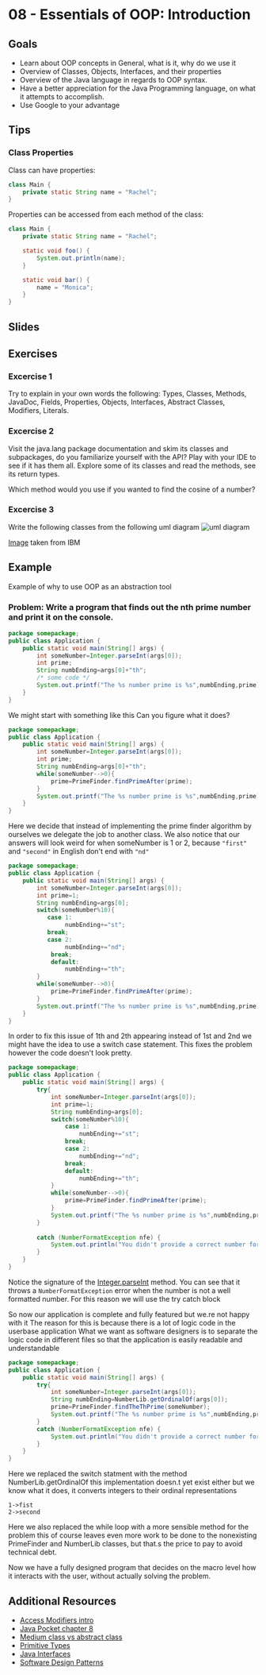 # 08 - Essentials of OOP: Introduction

<Teacher name="Juan"></Teacher>

## Goals

- Learn about OOP concepts in General, what is it, why do we use it
- Overview of Classes, Objects, Interfaces, and their properties
- Overview of the Java language in regards to OOP syntax.
- Have a better appreciation for the Java Programming language, on what it attempts to accomplish.
- Use Google to your advantage

## Tips

### Class Properties

Class can have properties:

```java
class Main {
    private static String name = "Rachel";
}
```

Properties can be accessed from each method of the class:

```java
class Main {
    private static String name = "Rachel";

    static void foo() {
        System.out.println(name);
    }

    static void bar() {
        name = "Monica";
    }
}
```


## Slides

<GoogleSlides src="https://docs.google.com/presentation/d/1U1_ie1WHDHufCTCN_r09Ke0fCG5JaFlywYD8yq4trXI/edit?usp=sharing"></GoogleSlides>

## Exercises

### Excercise 1
Try to explain in your own words the following: Types, Classes, Methods, JavaDoc, Fields, Properties, Objects, Interfaces, Abstract Classes, Modifiers, Literals.

### Excercise 2
Visit the java.lang package documentation and skim its classes and subpackages, do you familiarize yourself with the API? Play with your IDE to see if it has them all. 
Explore some of its classes and read the methods, see its return types.

Which method would you use if you wanted to find the cosine of a number?

### Excercise 3

Write the following classes from the following uml diagram
![uml diagram](https://www.ibm.com/developerworks/rational/library/content/RationalEdge/sep04/bell/bell_fig8.jpg)

[Image](https://www.ibm.com/developerworks/rational/library/content/RationalEdge/sep04/bell/index.html) taken from IBM

## Example 
Example of why to use OOP as an abstraction tool
### Problem: Write a program that finds out the nth prime number and print it on the console.
```java
package somepackage;
public class Application {
    public static void main(String[] args) {
        int someNumber=Integer.parseInt(args[0]);
        int prime;
        String numbEnding=args[0]+"th";
        /* some code */
        System.out.printf("The %s number prime is %s",numbEnding,prime);
    }
}
```
We might start with something like this
Can you figure what it does?
```java
package somepackage;
public class Application {
    public static void main(String[] args) {
        int someNumber=Integer.parseInt(args[0]);
        int prime;
        String numbEnding=args[0]+"th";
        while(someNumber-->0){
            prime=PrimeFinder.findPrimeAfter(prime);
        }
        System.out.printf("The %s number prime is %s",numbEnding,prime);
    }
}
```
Here we decide that instead of implementing the prime finder algorithm by ourselves we delegate the job to another class.
We also notice that our answers will look weird for when someNumber is 1 or 2, because `"first"` and `"second"` in English don't end with `"nd"` 

```java
package somepackage;
public class Application {
    public static void main(String[] args) {
        int someNumber=Integer.parseInt(args[0]);
        int prime=1;
        String numbEnding=args[0];
        switch(someNumber%10){
           case 1:
                numbEnding+="st";
           break;
           case 2:
                numbEnding+="nd";
            break;
            default:
                numbEnding+="th";
        }
        while(someNumber-->0){
            prime=PrimeFinder.findPrimeAfter(prime);
        }
        System.out.printf("The %s number prime is %s",numbEnding,prime);
    }
}
```
In order to fix this issue of 1th and 2th appearing instead of 1st and 2nd we might have the idea to use a switch case statement.
This fixes the problem however the code doesn't look pretty.
```java
package somepackage;
public class Application {
    public static void main(String[] args) {
        try{
            int someNumber=Integer.parseInt(args[0]);
            int prime=1;
            String numbEnding=args[0];
            switch(someNumber%10){
                case 1:
                    numbEnding+="st";
                break;
                case 2:
                    numbEnding+="nd";
                break;
                default:
                    numbEnding+="th";
            }
            while(someNumber-->0){
                prime=PrimeFinder.findPrimeAfter(prime);
            }
            System.out.printf("The %s number prime is %s",numbEnding,prime);
        }
            
        catch (NumberFormatException nfe) {
            System.out.println("You didn't provide a correct number format!");
        }
    }
}

```
Notice the signature of the [Integer.parseInt](https://docs.oracle.com/javase/7/docs/api/java/lang/Integer.html#parseInt(java.lang.String)
) method. You can see that it throws a `NumberFormatException` error when the number is not a well formatted number. For this reason we will use the try catch block

So now our application is complete and fully featured but we.re not happy with it
The reason for this is because there is a lot of logic code in the userbase application
What we want as software designers is to separate the logic code in different files so that the application is easily readable and understandable

```java
package somepackage;
public class Application {
    public static void main(String[] args) {
        try{
            int someNumber=Integer.parseInt(args[0]);
            String numbEnding=NumberLib.getOrdinalOf(args[0]);
            prime=PrimeFinder.findTheThPrime(someNumber);
            System.out.printf("The %s number prime is %s",numbEnding,prime);
        }          
        catch (NumberFormatException nfe) {
            System.out.println("You didn't provide a correct number format!");
        }
    }
}
```
Here we replaced the switch statment with the method NumberLib.getOrdinalOf this implementation doesn.t yet exist either but we know what it does, it converts integers to their ordinal representations
```
1->fist
2->second
```
Here we also replaced the while loop with a more sensible method for the problem this of course leaves even more work to be done to the nonexisting PrimeFinder and NumberLib classes, but that.s the price to pay to avoid technical debt.

Now we have a fully designed program that decides on the macro level how it interacts with the user, without actually solving the problem.  


## Additional Resources
- [Access Modifiers intro](https://docs.oracle.com/javase/tutorial/java/javaOO/accesscontrol.html)
- [Java Pocket chapter 8](https://www.oreilly.com/library/view/java-8-pocket/9781491901083/ch08.html)
- [Medium class vs abstract class](https://medium.com/heuristics/interface-vs-abstract-class-vs-concrete-class-196f20c3af9a)
- [Primitive Types](https://en.wikibooks.org/wiki/Java_Programming/Primitive_Types)
- [Java Interfaces](https://www.guru99.com/java-interface.html)
- [Software Design Patterns](https://en.wikipedia.org/wiki/Software_design_pattern)
